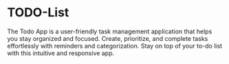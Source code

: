 # TODO-List
The Todo App is a user-friendly task management application that helps you stay organized and focused. Create, prioritize, and complete tasks effortlessly with reminders and categorization. Stay on top of your to-do list with this intuitive and responsive app.
